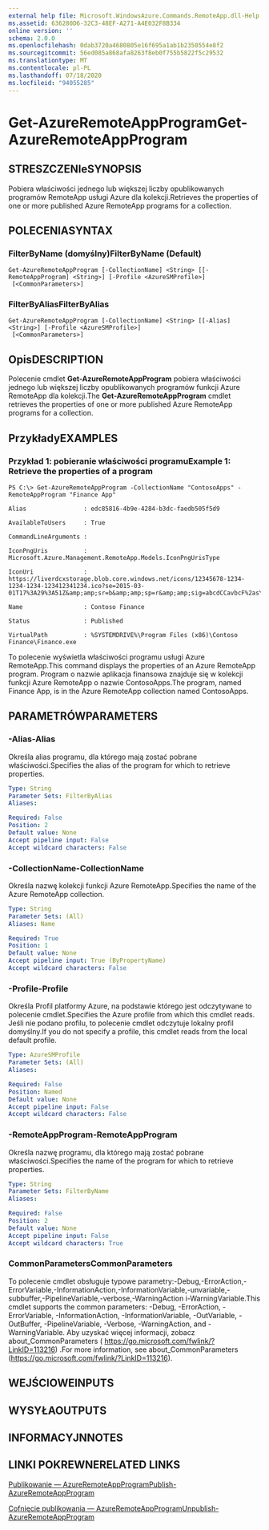 ```yaml
---
external help file: Microsoft.WindowsAzure.Commands.RemoteApp.dll-Help.xml
ms.assetid: 636280D6-32C3-48EF-A271-A4E032F8B334
online version: ''
schema: 2.0.0
ms.openlocfilehash: 0dab3720a4680805e16f695a1ab1b2350554e8f2
ms.sourcegitcommit: 56ed085a868afa8263f8eb0f755b5822f5c29532
ms.translationtype: MT
ms.contentlocale: pl-PL
ms.lasthandoff: 07/18/2020
ms.locfileid: "94055285"
---
```

# <span data-ttu-id="1837e-101">Get-AzureRemoteAppProgram</span><span class="sxs-lookup"><span data-stu-id="1837e-101">Get-AzureRemoteAppProgram</span></span>

## <span data-ttu-id="1837e-102">STRESZCZENIe</span><span class="sxs-lookup"><span data-stu-id="1837e-102">SYNOPSIS</span></span>
<span data-ttu-id="1837e-103">Pobiera właściwości jednego lub większej liczby opublikowanych programów RemoteApp usługi Azure dla kolekcji.</span><span class="sxs-lookup"><span data-stu-id="1837e-103">Retrieves the properties of one or more published Azure RemoteApp programs for a collection.</span></span>

## <span data-ttu-id="1837e-104">POLECENIA</span><span class="sxs-lookup"><span data-stu-id="1837e-104">SYNTAX</span></span>

### <span data-ttu-id="1837e-105">FilterByName (domyślny)</span><span class="sxs-lookup"><span data-stu-id="1837e-105">FilterByName (Default)</span></span>
```
Get-AzureRemoteAppProgram [-CollectionName] <String> [[-RemoteAppProgram] <String>] [-Profile <AzureSMProfile>]
 [<CommonParameters>]
```

### <span data-ttu-id="1837e-106">FilterByAlias</span><span class="sxs-lookup"><span data-stu-id="1837e-106">FilterByAlias</span></span>
```
Get-AzureRemoteAppProgram [-CollectionName] <String> [[-Alias] <String>] [-Profile <AzureSMProfile>]
 [<CommonParameters>]
```

## <span data-ttu-id="1837e-107">Opis</span><span class="sxs-lookup"><span data-stu-id="1837e-107">DESCRIPTION</span></span>
<span data-ttu-id="1837e-108">Polecenie cmdlet **Get-AzureRemoteAppProgram** pobiera właściwości jednego lub większej liczby opublikowanych programów funkcji Azure RemoteApp dla kolekcji.</span><span class="sxs-lookup"><span data-stu-id="1837e-108">The **Get-AzureRemoteAppProgram** cmdlet retrieves the properties of one or more published Azure RemoteApp programs for a collection.</span></span>

## <span data-ttu-id="1837e-109">Przykłady</span><span class="sxs-lookup"><span data-stu-id="1837e-109">EXAMPLES</span></span>

### <span data-ttu-id="1837e-110">Przykład 1: pobieranie właściwości programu</span><span class="sxs-lookup"><span data-stu-id="1837e-110">Example 1: Retrieve the properties of a program</span></span>
```
PS C:\> Get-AzureRemoteAppProgram -CollectionName "ContosoApps" -RemoteAppProgram "Finance App"

Alias                : edc85816-4b9e-4284-b3dc-faedb505f5d9

AvailableToUsers     : True

CommandLineArguments : 

IconPngUris          : Microsoft.Azure.Management.RemoteApp.Models.IconPngUrisType

IconUri              : https://liverdcxstorage.blob.core.windows.net/icons/12345678-1234-1234-1234-123412341234.ico?se=2015-03-01T17%3A29%3A51Z&amp;amp;sr=b&amp;amp;sp=r&amp;amp;sig=abcdCCavbcF%2asY4RascaBauishCasd2FasdBHtasd2BPasdi5dasdD

Name                 : Contoso Finance

Status               : Published

VirtualPath          : %SYSTEMDRIVE%\Program Files (x86)\Contoso Finance\Finance.exe
```

<span data-ttu-id="1837e-111">To polecenie wyświetla właściwości programu usługi Azure RemoteApp.</span><span class="sxs-lookup"><span data-stu-id="1837e-111">This command displays the properties of an Azure RemoteApp program.</span></span>
<span data-ttu-id="1837e-112">Program o nazwie aplikacja finansowa znajduje się w kolekcji funkcji Azure RemoteApp o nazwie ContosoApps.</span><span class="sxs-lookup"><span data-stu-id="1837e-112">The program, named Finance App, is in the Azure RemoteApp collection named ContosoApps.</span></span>

## <span data-ttu-id="1837e-113">PARAMETRÓW</span><span class="sxs-lookup"><span data-stu-id="1837e-113">PARAMETERS</span></span>

### <span data-ttu-id="1837e-114">-Alias</span><span class="sxs-lookup"><span data-stu-id="1837e-114">-Alias</span></span>
<span data-ttu-id="1837e-115">Określa alias programu, dla którego mają zostać pobrane właściwości.</span><span class="sxs-lookup"><span data-stu-id="1837e-115">Specifies the alias of the program for which to retrieve properties.</span></span>

```yaml
Type: String
Parameter Sets: FilterByAlias
Aliases: 

Required: False
Position: 2
Default value: None
Accept pipeline input: False
Accept wildcard characters: False
```

### <span data-ttu-id="1837e-116">-CollectionName</span><span class="sxs-lookup"><span data-stu-id="1837e-116">-CollectionName</span></span>
<span data-ttu-id="1837e-117">Określa nazwę kolekcji funkcji Azure RemoteApp.</span><span class="sxs-lookup"><span data-stu-id="1837e-117">Specifies the name of the Azure RemoteApp collection.</span></span>

```yaml
Type: String
Parameter Sets: (All)
Aliases: Name

Required: True
Position: 1
Default value: None
Accept pipeline input: True (ByPropertyName)
Accept wildcard characters: False
```

### <span data-ttu-id="1837e-118">-Profile</span><span class="sxs-lookup"><span data-stu-id="1837e-118">-Profile</span></span>
<span data-ttu-id="1837e-119">Określa Profil platformy Azure, na podstawie którego jest odczytywane to polecenie cmdlet.</span><span class="sxs-lookup"><span data-stu-id="1837e-119">Specifies the Azure profile from which this cmdlet reads.</span></span>
<span data-ttu-id="1837e-120">Jeśli nie podano profilu, to polecenie cmdlet odczytuje lokalny profil domyślny.</span><span class="sxs-lookup"><span data-stu-id="1837e-120">If you do not specify a profile, this cmdlet reads from the local default profile.</span></span>

```yaml
Type: AzureSMProfile
Parameter Sets: (All)
Aliases: 

Required: False
Position: Named
Default value: None
Accept pipeline input: False
Accept wildcard characters: False
```

### <span data-ttu-id="1837e-121">-RemoteAppProgram</span><span class="sxs-lookup"><span data-stu-id="1837e-121">-RemoteAppProgram</span></span>
<span data-ttu-id="1837e-122">Określa nazwę programu, dla którego mają zostać pobrane właściwości.</span><span class="sxs-lookup"><span data-stu-id="1837e-122">Specifies the name of the program for which to retrieve properties.</span></span>

```yaml
Type: String
Parameter Sets: FilterByName
Aliases: 

Required: False
Position: 2
Default value: None
Accept pipeline input: False
Accept wildcard characters: True
```

### <span data-ttu-id="1837e-123">CommonParameters</span><span class="sxs-lookup"><span data-stu-id="1837e-123">CommonParameters</span></span>
<span data-ttu-id="1837e-124">To polecenie cmdlet obsługuje typowe parametry:-Debug,-ErrorAction,-ErrorVariable,-InformationAction,-InformationVariable,-unvariable,-subbuffer,-PipelineVariable,-verbose,-WarningAction i-WarningVariable.</span><span class="sxs-lookup"><span data-stu-id="1837e-124">This cmdlet supports the common parameters: -Debug, -ErrorAction, -ErrorVariable, -InformationAction, -InformationVariable, -OutVariable, -OutBuffer, -PipelineVariable, -Verbose, -WarningAction, and -WarningVariable.</span></span> <span data-ttu-id="1837e-125">Aby uzyskać więcej informacji, zobacz about_CommonParameters ( https://go.microsoft.com/fwlink/?LinkID=113216) .</span><span class="sxs-lookup"><span data-stu-id="1837e-125">For more information, see about_CommonParameters (https://go.microsoft.com/fwlink/?LinkID=113216).</span></span>

## <span data-ttu-id="1837e-126">WEJŚCIOWE</span><span class="sxs-lookup"><span data-stu-id="1837e-126">INPUTS</span></span>

## <span data-ttu-id="1837e-127">WYSYŁA</span><span class="sxs-lookup"><span data-stu-id="1837e-127">OUTPUTS</span></span>

## <span data-ttu-id="1837e-128">INFORMACYJN</span><span class="sxs-lookup"><span data-stu-id="1837e-128">NOTES</span></span>

## <span data-ttu-id="1837e-129">LINKI POKREWNE</span><span class="sxs-lookup"><span data-stu-id="1837e-129">RELATED LINKS</span></span>

[<span data-ttu-id="1837e-130">Publikowanie — AzureRemoteAppProgram</span><span class="sxs-lookup"><span data-stu-id="1837e-130">Publish-AzureRemoteAppProgram</span></span>](./Publish-AzureRemoteAppProgram.md)

[<span data-ttu-id="1837e-131">Cofnięcie publikowania — AzureRemoteAppProgram</span><span class="sxs-lookup"><span data-stu-id="1837e-131">Unpublish-AzureRemoteAppProgram</span></span>](./Unpublish-AzureRemoteAppProgram.md)


